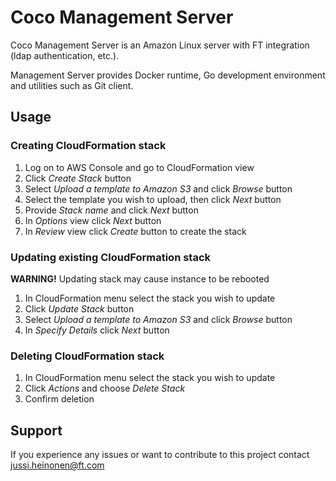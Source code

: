 # Coco Management Server

Coco Management Server is an Amazon Linux server with FT integration (ldap authentication, etc.).

Management Server provides Docker runtime, Go development environment and utilities such as Git client.



## Usage

### Creating CloudFormation stack

1. Log on to AWS Console and go to CloudFormation view
2. Click _Create Stack_ button
3. Select _Upload a template to Amazon S3_ and click _Browse_ button
4. Select the template you wish to upload, then click _Next_ button
5. Provide _Stack name_ and click _Next_ button
6. In _Options_ view click _Next_ button
7. In _Review_ view click _Create_ button to create the stack


### Updating existing CloudFormation stack

__WARNING!__ Updating stack may cause instance to be rebooted

1. In CloudFormation menu select the stack you wish to update
2. Click _Update Stack_ button
3. Select _Upload a template to Amazon S3_ and click _Browse_ button
4. In _Specify Details_ click _Next_ button


### Deleting CloudFormation stack
1. In CloudFormation menu select the stack you wish to update
2. Click _Actions_ and choose _Delete Stack_
3. Confirm deletion


## Support

If you experience any issues or want to contribute to this project contact jussi.heinonen@ft.com